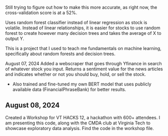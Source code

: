 Still trying to figure out how to make this more accurate, as right now, the cross-validation score is at a 52%.

Uses random forest classifier instead of linear regression as stock is volatile. Instead of linear relationships, it is easier for stocks to use random forest to create however many decision trees and takes the average of X to output Y.

This is a project that I used to teach me fundamentals on machine learning, specifically about random forests and decision trees.

August 07, 2024
Added a webscraper that goes through Yfinance in search of whatever stock you input. Returns a sentiment value for the news articles and indicates whether or not you should buy, hold, or sell the stock.
- Also trained and fine-tuned my own BERT model that uses publicly available data (FinancialPhraseBank) for better results. 

August 08, 2024
-
Created a Workshop for VT HACKS 12, a hackathon with 600+ attendees. I am presenting this code, along with the CMDA club at Virginia Tech to showcase exploratory data analysis. Find the code in the workshop file.
